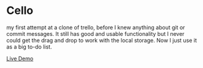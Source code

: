 # Cello
my first attempt at a clone of trello, before I knew anything about git or commit messages. It still has good and usable functionality but I never could get the drag and drop to work with the local storage. Now I just use it as a big to-do list.

[Live Demo](https://johnobriendev.github.io/cello/)
